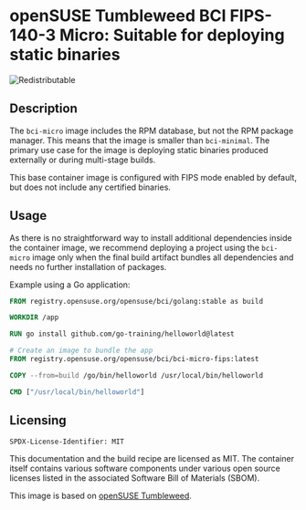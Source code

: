 # openSUSE Tumbleweed BCI FIPS-140-3 Micro: Suitable for deploying static binaries
![Redistributable](https://img.shields.io/badge/Redistributable-Yes-green)

## Description

The `bci-micro` image includes the RPM database, but not the RPM package
manager. This means that the image is smaller than `bci-minimal`. The primary
use case for the image is deploying static binaries produced externally or
during multi-stage builds.

This base container image is configured with FIPS mode enabled by default, but
does not include any certified binaries.

## Usage

As there is no straightforward way to install additional
dependencies inside the container image, we recommend deploying a project
using the `bci-micro` image only when the final build artifact bundles all
dependencies and needs no further installation of packages.

Example using a Go application:

```Dockerfile
FROM registry.opensuse.org/opensuse/bci/golang:stable as build

WORKDIR /app

RUN go install github.com/go-training/helloworld@latest

# Create an image to bundle the app
FROM registry.opensuse.org/opensuse/bci/bci-micro-fips:latest

COPY --from=build /go/bin/helloworld /usr/local/bin/helloworld

CMD ["/usr/local/bin/helloworld"]
```


## Licensing

`SPDX-License-Identifier: MIT`

This documentation and the build recipe are licensed as MIT.
The container itself contains various software components under various open source licenses listed in the associated
Software Bill of Materials (SBOM).

This image is based on [openSUSE Tumbleweed](https://get.opensuse.org/tumbleweed/).
